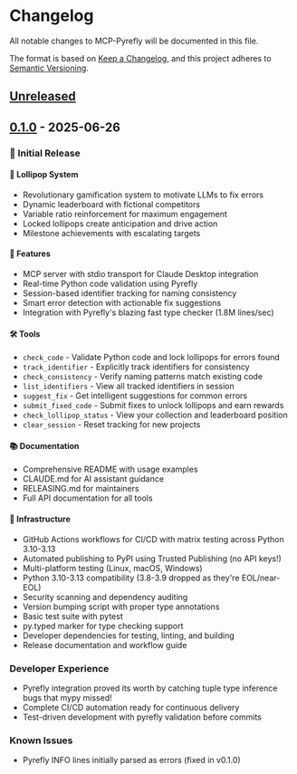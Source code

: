 # Changelog

All notable changes to MCP-Pyrefly will be documented in this file.

The format is based on [Keep a Changelog](https://keepachangelog.com/en/1.0.0/),
and this project adheres to [Semantic Versioning](https://semver.org/spec/v2.0.0.html).

## [Unreleased]

## [0.1.0] - 2025-06-26

### 🎉 Initial Release

#### 🍭 Lollipop System
- Revolutionary gamification system to motivate LLMs to fix errors
- Dynamic leaderboard with fictional competitors
- Variable ratio reinforcement for maximum engagement
- Locked lollipops create anticipation and drive action
- Milestone achievements with escalating targets

#### 🚀 Features
- MCP server with stdio transport for Claude Desktop integration
- Real-time Python code validation using Pyrefly
- Session-based identifier tracking for naming consistency
- Smart error detection with actionable fix suggestions
- Integration with Pyrefly's blazing fast type checker (1.8M lines/sec)

#### 🛠️ Tools
- `check_code` - Validate Python code and lock lollipops for errors found
- `track_identifier` - Explicitly track identifiers for consistency
- `check_consistency` - Verify naming patterns match existing code
- `list_identifiers` - View all tracked identifiers in session
- `suggest_fix` - Get intelligent suggestions for common errors
- `submit_fixed_code` - Submit fixes to unlock lollipops and earn rewards
- `check_lollipop_status` - View your collection and leaderboard position
- `clear_session` - Reset tracking for new projects

#### 📚 Documentation
- Comprehensive README with usage examples
- CLAUDE.md for AI assistant guidance
- RELEASING.md for maintainers
- Full API documentation for all tools

#### 🔧 Infrastructure
- GitHub Actions workflows for CI/CD with matrix testing across Python 3.10-3.13
- Automated publishing to PyPI using Trusted Publishing (no API keys!)
- Multi-platform testing (Linux, macOS, Windows)
- Python 3.10-3.13 compatibility (3.8-3.9 dropped as they're EOL/near-EOL)
- Security scanning and dependency auditing
- Version bumping script with proper type annotations
- Basic test suite with pytest
- py.typed marker for type checking support
- Developer dependencies for testing, linting, and building
- Release documentation and workflow guide

### Developer Experience
- Pyrefly integration proved its worth by catching tuple type inference bugs that mypy missed!
- Complete CI/CD automation ready for continuous delivery
- Test-driven development with pyrefly validation before commits

### Known Issues
- Pyrefly INFO lines initially parsed as errors (fixed in v0.1.0)

[Unreleased]: https://github.com/kimasplund/mcp-pyrefly/compare/v0.1.0...HEAD
[0.1.0]: https://github.com/kimasplund/mcp-pyrefly/releases/tag/v0.1.0